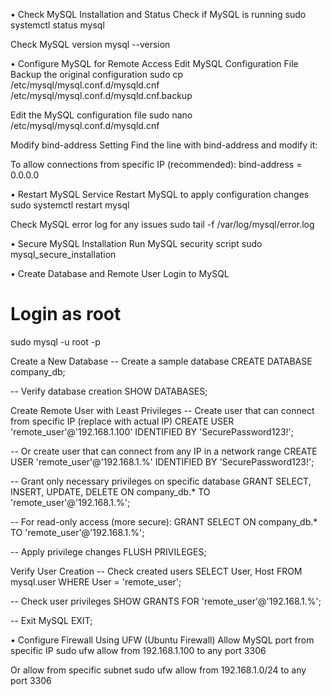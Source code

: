 •	Check MySQL Installation and Status
Check if MySQL is running
sudo systemctl status mysql

Check MySQL version
mysql --version

•	Configure MySQL for Remote Access
Edit MySQL Configuration File
Backup the original configuration
sudo cp /etc/mysql/mysql.conf.d/mysqld.cnf /etc/mysql/mysql.conf.d/mysqld.cnf.backup

Edit the MySQL configuration file
sudo nano /etc/mysql/mysql.conf.d/mysqld.cnf

 Modify bind-address Setting
Find the line with bind-address and modify it:

To allow connections from specific IP (recommended):
bind-address = 0.0.0.0

•	Restart MySQL Service
Restart MySQL to apply configuration changes
sudo systemctl restart mysql

Check MySQL error log for any issues
sudo tail -f /var/log/mysql/error.log

•	Secure MySQL Installation
Run MySQL security script
sudo mysql_secure_installation

•	Create Database and Remote User
 Login to MySQL
# Login as root
sudo mysql -u root -p

Create a New Database
-- Create a sample database
CREATE DATABASE company_db;

-- Verify database creation
SHOW DATABASES;

Create Remote User with Least Privileges
-- Create user that can connect from specific IP (replace with actual IP)
CREATE USER 'remote_user'@'192.168.1.100' IDENTIFIED BY 'SecurePassword123!';

-- Or create user that can connect from any IP in a network range
CREATE USER 'remote_user'@'192.168.1.%' IDENTIFIED BY 'SecurePassword123!';

-- Grant only necessary privileges on specific database
GRANT SELECT, INSERT, UPDATE, DELETE ON company_db.* TO 'remote_user'@'192.168.1.%';

-- For read-only access (more secure):
GRANT SELECT ON company_db.* TO 'remote_user'@'192.168.1.%';

-- Apply privilege changes
FLUSH PRIVILEGES;

Verify User Creation
-- Check created users
SELECT User, Host FROM mysql.user WHERE User = 'remote_user';

-- Check user privileges
SHOW GRANTS FOR 'remote_user'@'192.168.1.%';

-- Exit MySQL
EXIT;

•	Configure Firewall
Using UFW (Ubuntu Firewall)
Allow MySQL port from specific IP
sudo ufw allow from 192.168.1.100 to any port 3306

Or allow from specific subnet
sudo ufw allow from 192.168.1.0/24 to any port 3306